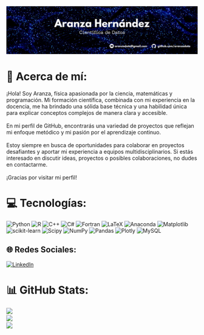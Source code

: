 <div id="header" align="center">
  <img decoding="async" src="banner.jpg" />
</div>

  # 💫 Acerca de mí:
¡Hola! Soy Aranza, física apasionada por la ciencia, matemáticas y programación. Mi formación científica, combinada con mi experiencia en la docencia, me ha brindado una sólida base técnica y una habilidad única para explicar conceptos complejos de manera clara y accesible.<br><br>En mi perfil de GitHub, encontrarás una variedad de proyectos que reflejan mi enfoque metódico y mi pasión por el aprendizaje continuo. <br><br>Estoy siempre en busca de oportunidades para colaborar en proyectos desafiantes y aportar mi experiencia a equipos multidisciplinarios. Si estás interesado en discutir ideas, proyectos o posibles colaboraciones, no dudes en contactarme.<br><br>¡Gracias por visitar mi perfil!


# 💻 Tecnologías:
![Python](https://img.shields.io/badge/python-3670A0?style=for-the-badge&logo=python&logoColor=ffdd54) ![R](https://img.shields.io/badge/r-%23276DC3.svg?style=for-the-badge&logo=r&logoColor=white) ![C++](https://img.shields.io/badge/c++-%2300599C.svg?style=for-the-badge&logo=c%2B%2B&logoColor=white) ![C#](https://img.shields.io/badge/c%23-%23239120.svg?style=for-the-badge&logo=csharp&logoColor=white) ![Fortran](https://img.shields.io/badge/Fortran-%23734F96.svg?style=for-the-badge&logo=fortran&logoColor=white) ![LaTeX](https://img.shields.io/badge/latex-%23008080.svg?style=for-the-badge&logo=latex&logoColor=white) ![Anaconda](https://img.shields.io/badge/Anaconda-%2344A833.svg?style=for-the-badge&logo=anaconda&logoColor=white) ![Matplotlib](https://img.shields.io/badge/Matplotlib-%23ffffff.svg?style=for-the-badge&logo=Matplotlib&logoColor=black) ![scikit-learn](https://img.shields.io/badge/scikit--learn-%23F7931E.svg?style=for-the-badge&logo=scikit-learn&logoColor=white) ![Scipy](https://img.shields.io/badge/SciPy-%230C55A5.svg?style=for-the-badge&logo=scipy&logoColor=%white) ![NumPy](https://img.shields.io/badge/numpy-%23013243.svg?style=for-the-badge&logo=numpy&logoColor=white) ![Pandas](https://img.shields.io/badge/pandas-%23150458.svg?style=for-the-badge&logo=pandas&logoColor=white) ![Plotly](https://img.shields.io/badge/Plotly-%233F4F75.svg?style=for-the-badge&logo=plotly&logoColor=white) ![MySQL](https://img.shields.io/badge/mysql-4479A1.svg?style=for-the-badge&logo=mysql&logoColor=white)

## 🌐 Redes Sociales:
[![LinkedIn](https://img.shields.io/badge/LinkedIn-%230077B5.svg?logo=linkedin&logoColor=white)](https://linkedin.com/in/aranzadata) 

# 📊 GitHub Stats:
![](https://github-readme-stats.vercel.app/api?username=aranzadata&theme=dark&hide_border=true&include_all_commits=false&count_private=false)<br/>
![](https://github-readme-streak-stats.herokuapp.com/?user=aranzadata&theme=dark&hide_border=true)<br/>
![](https://github-readme-stats.vercel.app/api/top-langs/?username=aranzadata&theme=dark&hide_border=true&include_all_commits=false&count_private=false&layout=compact)

<!-- Proudly created with GPRM ( https://gprm.itsvg.in ) -->

